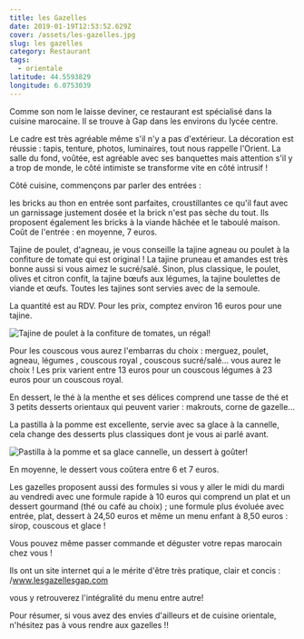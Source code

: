 ```yaml
---
title: les Gazelles
date: 2019-01-19T12:53:52.629Z
cover: /assets/les-gazelles.jpg
slug: les gazelles
category: Restaurant
tags:
  - orientale
latitude: 44.5593829
longitude: 6.0753039
---
```

Comme son nom le laisse deviner, ce restaurant est spécialisé dans la cuisine marocaine. Il se trouve à Gap dans les environs du lycée centre.

Le cadre est très agréable même s'il n'y a pas d'extérieur. La décoration est réussie : tapis, tenture, photos, luminaires, tout nous rappelle l'Orient. La salle du fond, voûtée, est agréable avec ses banquettes mais attention s'il y a trop de monde, le côté intimiste se transforme vite en côté intrusif !

Côté cuisine,  commençons par parler des entrées : 

les bricks au thon en entrée sont parfaites, croustillantes ce qu'il faut avec un garnissage justement dosée et la brick n'est pas sèche du tout. Ils proposent également les bricks à la viande hâchée et le taboulé maison. Coût de l'entrée : en moyenne, 7 euros. 

Tajine de poulet, d'agneau, je vous conseille la tajine agneau ou poulet à la confiture de tomate qui est original ! La tajine pruneau et amandes est très bonne aussi si vous aimez le sucré/salé. Sinon, plus classique, le poulet, olives et citron confit, la tajine bœufs aux légumes, la tajine boulettes de viande et œufs. Toutes les tajines sont servies avec de la semoule. 

La quantité est au RDV. Pour les prix, comptez environ 16 euros pour une tajine. 

![Tajine de poulet à la confiture de tomates, un régal!](/assets/img_20190118_205211.jpg)

Pour les couscous vous aurez l'embarras du choix : merguez, poulet, agneau, légumes , couscous royal , couscous sucré/salé... vous aurez le choix ! Les prix varient entre 13 euros pour un couscous légumes à 23 euros pour un couscous royal. 

En dessert, le thé à la menthe et ses délices comprend une tasse de thé et 3 petits desserts orientaux qui peuvent varier : makrouts, corne de gazelle...

La pastilla à la pomme est excellente, servie avec sa glace à la cannelle, cela change des desserts plus classiques dont je vous ai parlé avant. 

![Pastilla à la pomme et sa glace cannelle, un dessert à goûter!](/assets/img_20190118_214506.jpg)

En moyenne, le dessert vous coûtera entre 6 et 7 euros. 

Les gazelles proposent aussi des formules si vous y aller le midi du mardi au vendredi avec une formule rapide à 10 euros qui comprend un plat et un dessert gourmand (thé ou café au choix) ;  une formule plus évoluée avec entrée, plat, dessert à 24,50 euros et même un menu enfant à 8,50 euros : sirop, couscous et glace ! 

Vous pouvez même passer commande et déguster votre repas marocain chez vous !

Ils ont un site internet qui a le mérite d'être très pratique, clair et concis : /www.lesgazellesgap.com

vous y retrouverez l'intégralité du menu entre autre!

Pour résumer, si vous avez des envies d'ailleurs et de cuisine orientale, n'hésitez pas à vous rendre aux gazelles !!
